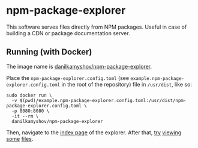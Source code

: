 # npm-package-explorer

This software serves files directly from NPM packages. Useful in case of building a CDN or package documentation server.

## Running (with Docker)

The image name is [danilkamyshov/npm-package-explorer](https://hub.docker.com/r/danilkamyshov/npm-package-explorer).

Place the `npm-package-explorer.config.toml` (see `example.npm-package-explorer.config.toml` in the root of the repository) file in `/usr/dist`, like so:

```
sudo docker run \
  -v $(pwd)/example.npm-package-explorer.config.toml:/usr/dist/npm-package-explorer.config.toml \
  -p 8080:8080 \
  -it --rm \
  danilkamyshov/npm-package-explorer
```

Then, navigate to the [index page](http://localhost:8080/) of the explorer. After that, [try](http://localhost:8080/show/react/17.0.0/README.md) [viewing](http://localhost:8080/show/react/17.0.0/umd/react.development.js) [some](http://localhost:8080/show/react/17.0.0/index.js) [files](http://localhost:8080/show/react/17.0.0/build-info.json).

